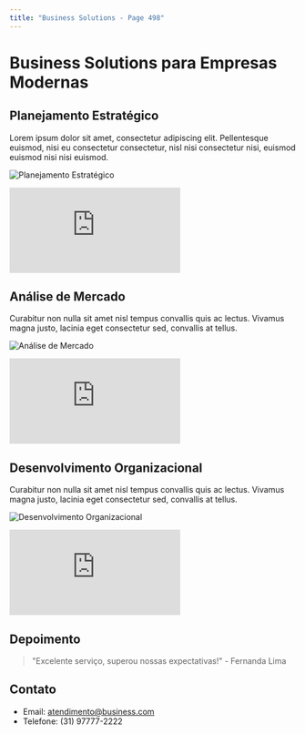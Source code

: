 ```yaml
---
title: "Business Solutions - Page 498"
---
```


# Business Solutions para Empresas Modernas

## Planejamento Estratégico
Lorem ipsum dolor sit amet, consectetur adipiscing elit. Pellentesque euismod, nisi eu consectetur consectetur, nisl nisi consectetur nisi, euismod euismod nisi nisi euismod.

![Planejamento Estratégico](https://source.unsplash.com/800x400/?business,planning,office,8389)
<iframe class="w-full h-64 object-cover rounded-lg shadow-lg my-4" src="https://www.youtube.com/embed/TD7WSLeQtVw" frameborder="0" allowfullscreen></iframe>

## Análise de Mercado
Curabitur non nulla sit amet nisl tempus convallis quis ac lectus. Vivamus magna justo, lacinia eget consectetur sed, convallis at tellus.

![Análise de Mercado](https://source.unsplash.com/800x400/?market,analysis,charts,423)
<iframe class="w-full h-64 object-cover rounded-lg shadow-lg my-4" src="https://www.youtube.com/embed/ish-2YpEkgM" frameborder="0" allowfullscreen></iframe>

## Desenvolvimento Organizacional
Curabitur non nulla sit amet nisl tempus convallis quis ac lectus. Vivamus magna justo, lacinia eget consectetur sed, convallis at tellus.

![Desenvolvimento Organizacional](https://source.unsplash.com/800x400/?organization,team,success,4993)
<iframe class="w-full h-64 object-cover rounded-lg shadow-lg my-4" src="https://www.youtube.com/embed/IBgrOqOJLFs" frameborder="0" allowfullscreen></iframe>

## Depoimento
> "Excelente serviço, superou nossas expectativas!" - Fernanda Lima

## Contato
- Email: atendimento@business.com
- Telefone: (31) 97777-2222
